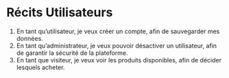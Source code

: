 # Récits Utilisateurs

1. En tant qu’utilisateur, je veux créer un compte, afin de sauvegarder mes données.
2. En tant qu’administrateur, je veux pouvoir désactiver un utilisateur, afin de garantir la sécurité de la plateforme.
3. En tant que visiteur, je veux voir les produits disponibles, afin de décider lesquels acheter.
